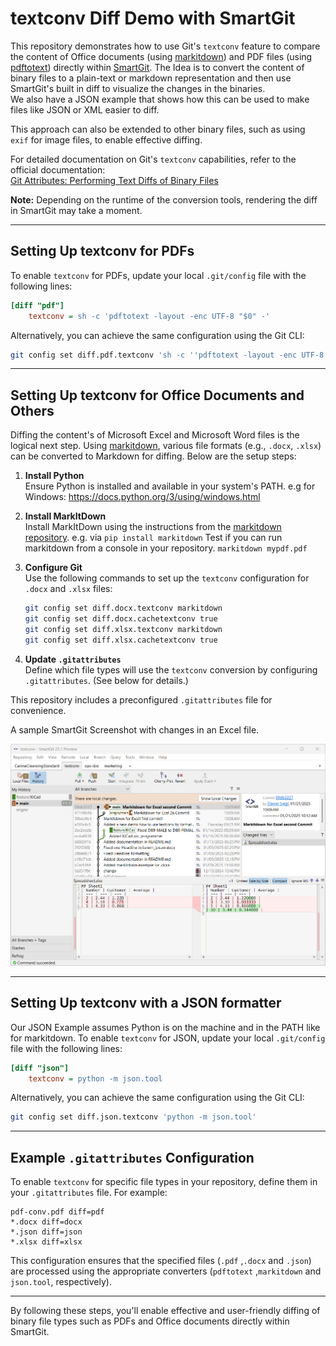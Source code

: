 
# textconv Diff Demo with SmartGit

This repository demonstrates how to use Git's `textconv` feature to compare the content of Office documents (using [markitdown](https://github.com/microsoft/markitdown)) and PDF files (using [pdftotext](https://www.xpdfreader.com/pdftotext-man.html)) directly within [SmartGit](https://www.syntevo.com/smartgit/). The Idea is to convert the content of binary files to a plain-text or markdown representation and then use SmartGit's built in diff to visualize the changes in the binaries.  
We also have a JSON example that shows how this can be used to make files like JSON or XML easier to diff.

This approach can also be extended to other binary files, such as using `exif` for image files, to enable effective diffing.

For detailed documentation on Git's `textconv` capabilities, refer to the official documentation:  
[Git Attributes: Performing Text Diffs of Binary Files](https://git-scm.com/docs/gitattributes#_performing_text_diffs_of_binary_files)

**Note:** Depending on the runtime of the conversion tools, rendering the diff in SmartGit may take a moment.

---

## Setting Up textconv for PDFs

To enable `textconv` for PDFs, update your local `.git/config` file with the following lines:

```ini
[diff "pdf"]
    textconv = sh -c 'pdftotext -layout -enc UTF-8 "$0" -'
```

Alternatively, you can achieve the same configuration using the Git CLI:

```sh
git config set diff.pdf.textconv 'sh -c ''pdftotext -layout -enc UTF-8 "$0" -'''
```

---

## Setting Up textconv for Office Documents and Others

Diffing the content's of  Microsoft Excel and Microsoft Word files is the logical next step.
Using [markitdown](https://github.com/microsoft/markitdown), various file formats (e.g., `.docx`, `.xlsx`) can be converted to Markdown for diffing. Below are the setup steps:

1. **Install Python**  
    Ensure Python is installed and available in your system's PATH.
    e.g for Windows: https://docs.python.org/3/using/windows.html
    
2. **Install MarkItDown**  
    Install MarkItDown using the instructions from the [markitdown repository](https://github.com/microsoft/markitdown).
	e.g. via `pip install markitdown` 
	Test if you can run markitdown from a console in your repository.
	`markitdown mypdf.pdf`
    
3. **Configure Git**  
    Use the following commands to set up the `textconv` configuration for `.docx` and `.xlsx` files:
    
    ```sh
    git config set diff.docx.textconv markitdown
    git config set diff.docx.cachetextconv true
    git config set diff.xlsx.textconv markitdown
    git config set diff.xlsx.cachetextconv true
    ```
    
4. **Update `.gitattributes`**  
    Define which file types will use the `textconv` conversion by configuring `.gitattributes`. (See below for details.)
    

This repository includes a preconfigured `.gitattributes` file for convenience.

A sample SmartGit Screenshot with changes in an Excel file.

![A sample SmartGit Screenshot with changes in an Excel file.](Images/SmartGitDiffExcel.png)

---

## Setting Up textconv with a JSON formatter

Our JSON Example assumes Python is on the machine and in the PATH like for markitdown.
To enable `textconv` for JSON, update your local `.git/config` file with the following lines:

```ini
[diff "json"]
    textconv = python -m json.tool
```

Alternatively, you can achieve the same configuration using the Git CLI:

```sh
git config set diff.json.textconv 'python -m json.tool'
```


---

## Example `.gitattributes` Configuration

To enable `textconv` for specific file types in your repository, define them in your `.gitattributes` file. For example:

```gitattributes
pdf-conv.pdf diff=pdf
*.docx diff=docx
*.json diff=json
*.xlsx diff=xlsx
```

This configuration ensures that the specified files (`.pdf` ,`.docx` and `.json`) are processed using the appropriate converters (`pdftotext` ,`markitdown` and `json.tool`, respectively).

---

By following these steps, you'll enable effective and user-friendly diffing of binary file types such as PDFs and Office documents directly within SmartGit.